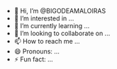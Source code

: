 - 👋 Hi, I’m @BIGODEAMALOIRAS
- 👀 I’m interested in ... 
- 🌱 I’m currently learning ...
- 💞️ I’m looking to collaborate on ...
- 📫 How to reach me ...
- 😄 Pronouns: ...
- ⚡ Fun fact: ...

<!---
BIGODEAMALOIRAS/BIGODEAMALOIRAS is a ✨ special ✨ repository because its `README.md` (this file) appears on your GitHub profile.
You can click the Preview link to take a look at your changes.
--->
